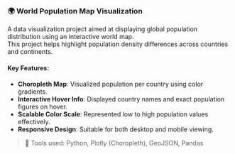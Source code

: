 
### 🌍 World Population Map Visualization

A data visualization project aimed at displaying global population distribution using an interactive world map.  
This project helps highlight population density differences across countries and continents.

#### Key Features:
- **Choropleth Map**: Visualized population per country using color gradients.
- **Interactive Hover Info**: Displayed country names and exact population figures on hover.
- **Scalable Color Scale**: Represented low to high population values effectively.
- **Responsive Design**: Suitable for both desktop and mobile viewing.

> 🔧 Tools used: Python, Plotly (Choropleth), GeoJSON, Pandas

